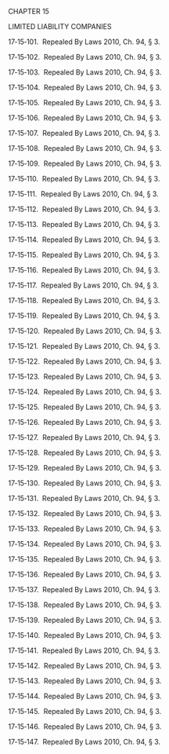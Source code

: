 CHAPTER 15

LIMITED LIABILITY COMPANIES

17‑15‑101.  Repealed By Laws 2010, Ch. 94, § 3.

17‑15‑102.  Repealed By Laws 2010, Ch. 94, § 3.

17‑15‑103.  Repealed By Laws 2010, Ch. 94, § 3.

17‑15‑104.  Repealed By Laws 2010, Ch. 94, § 3.

17‑15‑105.  Repealed By Laws 2010, Ch. 94, § 3.

17‑15‑106.  Repealed By Laws 2010, Ch. 94, § 3.

17‑15‑107.  Repealed By Laws 2010, Ch. 94, § 3.

17‑15‑108.  Repealed By Laws 2010, Ch. 94, § 3.

17‑15‑109.  Repealed By Laws 2010, Ch. 94, § 3.

17‑15‑110.  Repealed By Laws 2010, Ch. 94, § 3.

17‑15‑111.  Repealed By Laws 2010, Ch. 94, § 3.

17‑15‑112.  Repealed By Laws 2010, Ch. 94, § 3.

17‑15‑113.  Repealed By Laws 2010, Ch. 94, § 3.

17‑15‑114.  Repealed By Laws 2010, Ch. 94, § 3.

17‑15‑115.  Repealed By Laws 2010, Ch. 94, § 3.

17‑15‑116.  Repealed By Laws 2010, Ch. 94, § 3.

17‑15‑117.  Repealed By Laws 2010, Ch. 94, § 3.

17‑15‑118.  Repealed By Laws 2010, Ch. 94, § 3.

17‑15‑119.  Repealed By Laws 2010, Ch. 94, § 3.

17‑15‑120.  Repealed By Laws 2010, Ch. 94, § 3.

17‑15‑121.  Repealed By Laws 2010, Ch. 94, § 3.

17‑15‑122.  Repealed By Laws 2010, Ch. 94, § 3.

17‑15‑123.  Repealed By Laws 2010, Ch. 94, § 3.

17‑15‑124.  Repealed By Laws 2010, Ch. 94, § 3.

17‑15‑125.  Repealed By Laws 2010, Ch. 94, § 3.

17‑15‑126.  Repealed By Laws 2010, Ch. 94, § 3.

17‑15‑127.  Repealed By Laws 2010, Ch. 94, § 3.

17‑15‑128.  Repealed By Laws 2010, Ch. 94, § 3.

17‑15‑129.  Repealed By Laws 2010, Ch. 94, § 3.

17‑15‑130.  Repealed By Laws 2010, Ch. 94, § 3.

17‑15‑131.  Repealed By Laws 2010, Ch. 94, § 3.

17‑15‑132.  Repealed By Laws 2010, Ch. 94, § 3.

17‑15‑133.  Repealed By Laws 2010, Ch. 94, § 3.

17‑15‑134.  Repealed By Laws 2010, Ch. 94, § 3.

17‑15‑135.  Repealed By Laws 2010, Ch. 94, § 3.

17‑15‑136.  Repealed By Laws 2010, Ch. 94, § 3.

17‑15‑137.  Repealed By Laws 2010, Ch. 94, § 3.

17‑15‑138.  Repealed By Laws 2010, Ch. 94, § 3.

17‑15‑139.  Repealed By Laws 2010, Ch. 94, § 3.

17‑15‑140.  Repealed By Laws 2010, Ch. 94, § 3.

17‑15‑141.  Repealed By Laws 2010, Ch. 94, § 3.

17‑15‑142.  Repealed By Laws 2010, Ch. 94, § 3.

17‑15‑143.  Repealed By Laws 2010, Ch. 94, § 3.

17‑15‑144.  Repealed By Laws 2010, Ch. 94, § 3.

17‑15‑145.  Repealed By Laws 2010, Ch. 94, § 3.

17‑15‑146.  Repealed By Laws 2010, Ch. 94, § 3.

17‑15‑147.  Repealed By Laws 2010, Ch. 94, § 3.